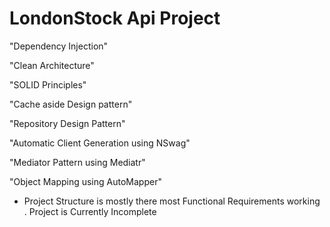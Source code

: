 # LondonStock Api Project 

"Dependency Injection" 

"Clean Architecture" 

"SOLID Principles"

"Cache aside Design pattern"

"Repository Design Pattern"

"Automatic Client Generation using NSwag"

"Mediator Pattern using Mediatr"

"Object Mapping using AutoMapper"


* Project Structure is mostly there most Functional Requirements working . Project is Currently Incomplete